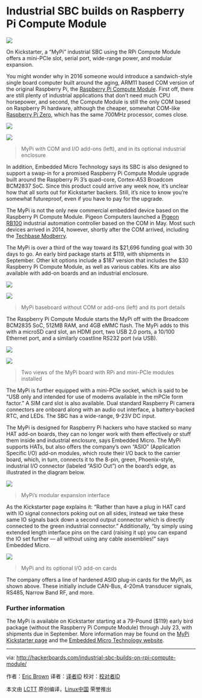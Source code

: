 Industrial SBC builds on Raspberry Pi Compute Module
=====================================================

![](http://hackerboards.com/files/embeddedmicro_mypi-thm.jpg)

On Kickstarter, a “MyPi” industrial SBC using the RPi Compute Module offers a mini-PCIe slot, serial port, wide-range power, and modular expansion.

You might wonder why in 2016 someone would introduce a sandwich-style single board computer built around the aging, ARM11 based COM version of the original Raspberry Pi, the [Raspberry Pi Compute Module][1]. First off, there are still plenty of industrial applications that don’t need much CPU horsepower, and second, the Compute Module is still the only COM based on Raspberry Pi hardware, although the cheaper, somewhat COM-like [Raspberry Pi Zero][2], which has the same 700MHz processor, comes close.

![](http://hackerboards.com/files/embeddedmicro_mypi-sm.jpg)

![](http://hackerboards.com/files/embeddedmicro_mypi_encl-sm.jpg)

>MyPi with COM and I/O add-ons (left), and in its optional industrial enclosure

In addition, Embedded Micro Technology says its SBC is also designed to support a swap-in for a promised Raspberry Pi Compute Module upgrade built around the Raspberry Pi 3’s quad-core, Cortex-A53 Broadcom BCM2837 SoC. Since this product could arrive any week now, it’s unclear how that all sorts out for Kickstarter backers. Still, it’s nice to know you’re somewhat futureproof, even if you have to pay for the upgrade.

The MyPi is not the only new commercial embedded device based on the Raspberry Pi Compute Module. Pigeon Computers launched a [Pigeon RB100][3] industrial automation controller based on the COM in May. Most such devices arrived in 2014, however, shortly after the COM arrived, including the [Techbase Modberry][4].

The MyPi is over a third of the way toward its $21,696 funding goal with 30 days to go. An early bird package starts at $119, with shipments in September. Other kit options include a $187 version that includes the $30 Raspberry Pi Compute Module, as well as various cables. Kits are also available with add-on boards and an industrial enclosure.

![](http://hackerboards.com/files/embeddedmicro_mypi_baseboard-sm.jpg)

![](http://hackerboards.com/files/embeddedmicro_mypi_detail-sm.jpg)

>MyPi baseboard without COM or add-ons (left) and its port details

The Raspberry Pi Compute Module starts the MyPi off with the Broadcom BCM2835 SoC, 512MB RAM, and 4GB eMMC flash. The MyPi adds to this with a microSD card slot, an HDMI port, two USB 2.0 ports, a 10/100 Ethernet port, and a similarly coastline RS232 port (via USB).

![](http://hackerboards.com/files/embeddedmicro_mypi_angle1-sm.jpg)

![](http://hackerboards.com/files/embeddedmicro_mypi_angle2.jpg)

>Two views of the MyPi board with RPi and mini-PCIe modules installed

The MyPi is further equipped with a mini-PCIe socket, which is said to be “USB only and intended for use of modems available in the mPCIe form factor.” A SIM card slot is also available. Dual standard Raspberry Pi camera connectors are onboard along with an audio out interface, a battery-backed RTC, and LEDs. The SBC has a wide-range, 9-23V DC input.

The MyPi is designed for Raspberry Pi hackers who have stacked so many HAT add-on boards, they can no longer work with them effectively or stuff them inside and industrial enclosure, says Embedded Micro. The MyPi supports HATs, but also offers the company’s own “ASIO” (Application Specific I/O) add-on modules, which route their I/O back to the carrier board, which, in turn, connects it to the 8-pin, green, Phoenix-style, industrial I/O connector (labeled “ASIO Out”) on the board’s edge, as illustrated in the diagram below.

![](http://hackerboards.com/files/embeddedmicro_mypi_io-sm.jpg)
>MyPi’s modular expansion interface

As the Kickstarter page explains it: “Rather than have a plug in HAT card with IO signal connectors poking out on all sides, instead we take these same IO signals back down a second output connector which is directly connected to the green industrial connector.” Additionally, “by simply using extended length interface pins on the card (raising it up) you can expand the IO set further — all without using any cable assemblies!” says Embedded Micro.

![](http://hackerboards.com/files/embeddedmicro_mypi_with_iocards-sm.jpg)
>MyPi and its optional I/O add-on cards

The company offers a line of hardened ASIO plug-in cards for the MyPi, as shown above. These initially include CAN-Bus, 4-20mA transducer signals, RS485, Narrow Band RF, and more.
 
### Further information

The MyPi is available on Kickstarter starting at a 79-Pound ($119) early bird package (without the Raspberry Pi Compute Module) through July 23, with shipments due in September. More information may be found on the [MyPi Kickstarter page][5] and the [Embedded Micro Technology website][6].


--------------------------------------------------------------------------------

via: http://hackerboards.com/industrial-sbc-builds-on-rpi-compute-module/

作者：[Eric Brown][a]
译者：[译者ID](https://github.com/译者ID)
校对：[校对者ID](https://github.com/校对者ID)

本文由 [LCTT](https://github.com/LCTT/TranslateProject) 原创编译，[Linux中国](https://linux.cn/) 荣誉推出

[a]: http://hackerboards.com/industrial-sbc-builds-on-rpi-compute-module/
[1]: http://hackerboards.com/raspberry-pi-morphs-into-30-dollar-com/
[2]: http://hackerboards.com/pi-zero-tweak-adds-camera-connector-keeps-5-price/
[3]: http://hackerboards.com/automation-controller-runs-linux-on-raspberry-pi-com/
[4]: http://hackerboards.com/automation-controller-taps-raspberry-pi-compute-module/
[5]: https://www.kickstarter.com/projects/410598173/mypi-industrial-strength-raspberry-pi-for-iot-proj
[6]: http://www.embeddedpi.com/
